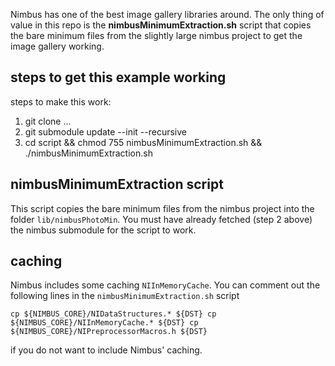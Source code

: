Nimbus has one of the best image gallery libraries around.  The only thing of value in this repo is the **nimbusMinimumExtraction.sh** script that copies the bare minimum files from the slightly large nimbus project to get the image gallery working.  

## steps to get this example working

steps to make this work:

1. git clone ...
2. git submodule update --init --recursive 
3. cd script && chmod 755 nimbusMinimumExtraction.sh && ./nimbusMinimumExtraction.sh

## nimbusMinimumExtraction script

This script copies the bare minimum files from the nimbus project into the folder `lib/nimbusPhotoMin`.  You must have already fetched (step 2 above) the nimbus submodule for the script to work.

## caching

Nimbus includes some caching `NIInMemoryCache`.  You can comment out the following lines in the `nimbusMinimumExtraction.sh` script

`cp ${NIMBUS_CORE}/NIDataStructures.* ${DST}
 cp ${NIMBUS_CORE}/NIInMemoryCache.* ${DST}
 cp ${NIMBUS_CORE}/NIPreprocessorMacros.h ${DST}`

if you do not want to include Nimbus' caching.
